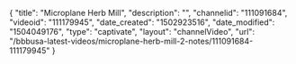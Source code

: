 {
    "title": "Microplane Herb Mill",
    "description": "",
    "channelid": "111091684",
    "videoid": "111179945",
    "date_created": "1502923516",
    "date_modified": "1504049176",
    "type": "captivate",
    "layout": "channelVideo",
    "url": "\/bbbusa-latest-videos\/microplane-herb-mill-2-notes\/111091684-111179945"
}